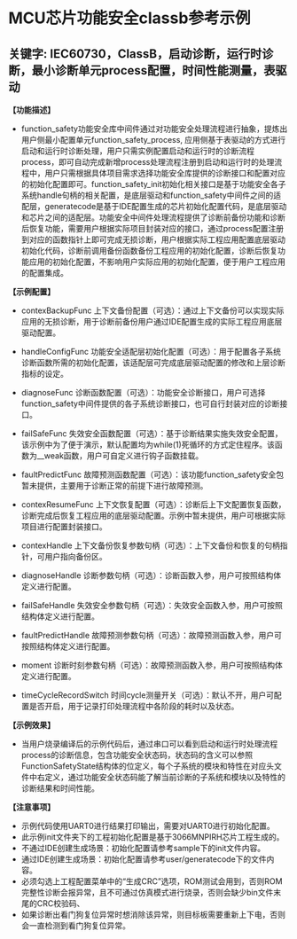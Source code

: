 # MCU芯片功能安全classb参考示例
## 关键字: IEC60730，ClassB，启动诊断，运行时诊断，最小诊断单元process配置，时间性能测量，表驱动

**【功能描述】**
+ function_safety功能安全库中间件通过对功能安全处理流程进行抽象，提炼出用户侧最小配置单元function_safety_process, 应用侧基于表驱动的方式进行启动和运行时诊断处理，用户只需实例配置启动和运行时的诊断流程process，即可自动完成新增process处理流程注册到启动和运行时的处理流程中，用户只需根据具体项目需求选择功能安全库提供的诊断接口和配置对应的初始化配置即可。function_safety_init初始化相关接口是基于功能安全各子系统handle句柄的相关配置，是底层驱动和function_safety中间件之间的适配层，generatecode是基于IDE配置生成的芯片初始化配置代码，是底层驱动和芯片之间的适配层。功能安全中间件处理流程提供了诊断前备份功能和诊断后恢复功能，需要用户根据实际项目封装对应的接口，通过process配置注册到对应的函数指针上即可完成无损诊断，用户根据实际工程应用配置底层驱动初始化代码，诊断前调用备份函数备份工程应用的初始化配置，诊断后恢复功能应用的初始化配置，不影响用户实际应用的初始化配置，便于用户工程应用的配置集成。

**【示例配置】**
+ contexBackupFunc 上下文备份配置（可选）：通过上下文备份可以实现实际应用的无损诊断，用于诊断前备份用户通过IDE配置生成的实际工程应用底层驱动配置。

+ handleConfigFunc 功能安全适配层初始化配置（可选）：用于配置各子系统诊断函数所需的初始化配置，该适配层可完成底层驱动配置的修改和上层诊断指标的设定。

+ diagnoseFunc 诊断函数配置（可选）：功能安全诊断接口，用户可选择function_safety中间件提供的各子系统诊断接口，也可自行封装对应的诊断接口。

+ failSafeFunc 失效安全函数配置（可选）：基于诊断结果实施失效安全配置，该示例中为了便于演示，默认配置均为while(1)死循环的方式定住程序。该函数为__weak函数，用户可自定义进行钩子函数挂载。

+ faultPredictFunc 故障预测函数配置（可选）：该功能function_safety安全包暂未提供，主要用于诊断正常的前提下进行故障预测。

+ contexResumeFunc 上下文恢复配置（可选）：诊断后上下文配置恢复函数，诊断完成后恢复工程应用的底层驱动配置。示例中暂未提供，用户可根据实际项目进行配置封装接口。

+ contexHandle 上下文备份恢复参数句柄（可选）：上下文备份和恢复的句柄指针，可用户指向备份区。

+ diagnoseHandle 诊断参数句柄（可选）：诊断函数入参，用户可按照结构体定义进行配置。

+ failSafeHandle 失效安全参数句柄（可选）：失效安全函数入参，用户可按照结构体定义进行配置。

+ faultPredictHandle 故障预测参数句柄（可选）：故障预测函数入参，用户可按照结构体定义进行配置。

+ moment 诊断时刻参数句柄（可选）：故障预测函数入参，用户可按照结构体定义进行配置。

+ timeCycleRecordSwitch 时间cycle测量开关（可选）：默认不开，用户可配置是否开启，用于记录打印处理流程中各阶段的耗时以及状态。


**【示例效果】**
+ 当用户烧录编译后的示例代码后，通过串口可以看到启动和运行时处理流程process的诊断信息，包含功能安全状态码，状态码的含义可以参照FunctionSafetyState结构体的位定义，每个子系统的模块和特性在对应头文件中右定义，通过功能安全状态码能了解当前诊断的子系统和模块以及特性的诊断结果和时间性能。

**【注意事项】**
+ 示例代码使用UART0进行结果打印输出，需要对UART0进行初始化配置。
+ 此示例init文件夹下的工程初始化配置是基于3066MNPIRH芯片工程生成的。
+ 不通过IDE创建生成场景：初始化配置请参考sample下的init文件内容。
+ 通过IDE创建生成场景：初始化配置请参考user/generatecode下的文件内容。
+ 必须勾选上工程配置菜单中的“生成CRC”选项，ROM测试会用到，否则ROM完整性诊断会报异常，且不可通过仿真模式进行烧录，否则会缺少bin文件末尾的CRC校验码、
+ 如果诊断出看门狗复位异常时想消除该异常，则目标板需要重新上下电，否则会一直检测到看门狗复位异常。